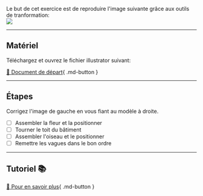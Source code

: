 Le but de cet exercice est de reproduire l'image suivante grâce aux outils de tranformation:   
<img src="images/resultat_final.png">
***  

## Matériel
Téléchargez et ouvrez le fichier illustrator suivant:   

[📁 Document de départ](https://cmontmorency365.sharepoint.com/:u:/s/TIM-582214-Animation2d77/ESYbthj7WYtGv_RxyR4nAA0BNrpXLvswMnxJ1ztSHJ7nww?e=xjat2Z){ .md-button }   <br>

***  

## Étapes
Corrigez l'image de gauche en vous fiant au modèle à droite.   

- [ ] Assembler la fleur et la positionner
- [ ] Tourner le toit du bâtiment
- [ ] Assembler l'oiseau et le positionner
- [ ] Remettre les vagues dans le bon ordre

***  
## Tutoriel 📚
[📖 Pour en savoir plus](https://helpx.adobe.com/ca_fr/illustrator/how-to/edit-artwork-basics.html?playlist=/services/playlist.helpx/products:SG_ILLUSTRATOR_1_1/learn-path:get-started/set-header:ccx-designer/playlist:ccl-get-started-1/fr_CA.json&ref=helpx.adobe.com){ .md-button }   <br>

